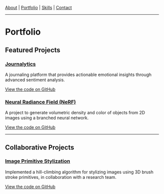 [About](../index.md) | [Portfolio](../portfolio.md) | [Skills](../skills.md) | [Contact](../contact.md)


---
# Portfolio

## Featured Projects
### [Journalytics](projects/journalytics.md)
A journaling platform that provides actionable emotional insights through advanced sentiment analysis.

[View the code on GitHub](https://github.com/William040802/Journalytics)

### [Neural Radiance Field (NeRF)](projects/nerf.md)
A project to generate volumetric density and color of objects from 2D images using a branched neural network.

[View the code on GitHub](https://github.com/William040802/Neural-Radiance-Field)

---

## Collaborative Projects
### [Image Primitive Stylization](projects/image-stylization.md)
Implemented a hill-climbing algorithm for stylizing images using 3D brush stroke primitives, in collaboration with a research team.

[View the code on GitHub](https://github.com/William040802/Image-Primitive-Stylization)

